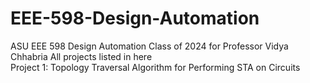 # EEE-598-Design-Automation
ASU EEE 598 Design Automation Class of 2024 for Professor Vidya Chhabria
All projects listed in here <br />
Project 1: Topology Traversal Algorithm for Performing STA on Circuits


